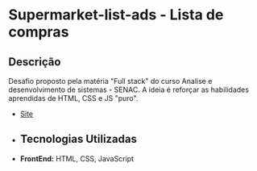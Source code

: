 # Supermarket-list-ads - Lista de compras

## Descrição

Desafio proposto pela matéria "Full stack" do curso Analise e desenvolvimento de sistemas - SENAC.
A ideia é reforçar as habilidades aprendidas de HTML, CSS e JS "puro".

- [Site]([https://www.canva.com/design/DAGK08ug228/StsF9dHRotYCHxuiYtybEA/edit](https://djonathandavila.github.io/supermarket-list-ads/))

- ## Tecnologias Utilizadas

- **FrontEnd:** HTML, CSS, JavaScript
